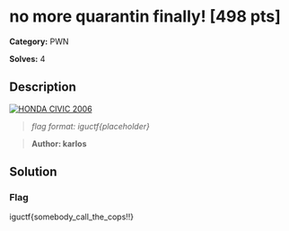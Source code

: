 # no more quarantin finally! [498 pts]

**Category:** PWN

**Solves:** 4

## Description
[![HONDA CIVIC 2006](http://img.youtube.com/vi/QIIje6g8M50/0.jpg)](http://www.youtube.com/watch?v=QIIje6g8M50 "BINARY RAP")


>*flag format: iguctf{placeholder}*

>**Author: karlos**

## Solution

### Flag
iguctf{somebody_call_the_cops!!}
